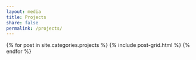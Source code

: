 ```yaml
---
layout: media
title: Projects
share: false
permalink: /projects/
---
```


<div class="tiles">                                                             
{% for post in site.categories.projects %}
  {% include post-grid.html %}                                                  
{% endfor %}                                                                    
</div>

<!--
<p>
<a href="https://github.com/jasonpchang/pitchfx_sql">Create your own PitchFX SQL database using Python </a>
</p>
-->
